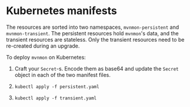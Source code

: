 # Kubernetes manifests

The resources are sorted into two namespaces, `mvnmon-persistent` and
`mvnmon-transient`. The persistent resources hold `mvnmon`'s data, and the
transient resources are stateless. Only the transient resources need to be
re-created during an upgrade.

To deploy `mvnmon` on Kubernetes:

1. Craft your `Secret`-s. Encode them as base64 and update the `Secret` object
   in each of the two manifest files.

2. `kubectl apply -f persistent.yaml`

3. `kubectl apply -f transient.yaml`
